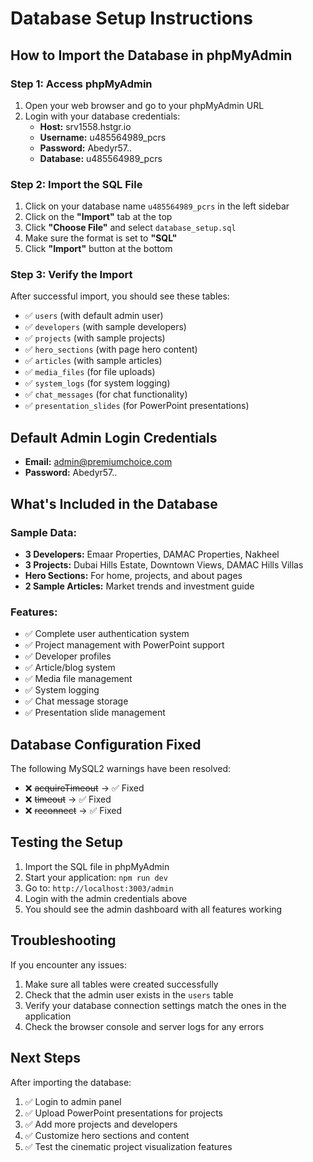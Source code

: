 # Database Setup Instructions

## How to Import the Database in phpMyAdmin

### Step 1: Access phpMyAdmin
1. Open your web browser and go to your phpMyAdmin URL
2. Login with your database credentials:
   - **Host:** srv1558.hstgr.io
   - **Username:** u485564989_pcrs
   - **Password:** Abedyr57..
   - **Database:** u485564989_pcrs

### Step 2: Import the SQL File
1. Click on your database name `u485564989_pcrs` in the left sidebar
2. Click on the **"Import"** tab at the top
3. Click **"Choose File"** and select `database_setup.sql`
4. Make sure the format is set to **"SQL"**
5. Click **"Import"** button at the bottom

### Step 3: Verify the Import
After successful import, you should see these tables:
- ✅ `users` (with default admin user)
- ✅ `developers` (with sample developers)
- ✅ `projects` (with sample projects)
- ✅ `hero_sections` (with page hero content)
- ✅ `articles` (with sample articles)
- ✅ `media_files` (for file uploads)
- ✅ `system_logs` (for system logging)
- ✅ `chat_messages` (for chat functionality)
- ✅ `presentation_slides` (for PowerPoint presentations)

## Default Admin Login Credentials
- **Email:** admin@premiumchoice.com
- **Password:** Abedyr57..

## What's Included in the Database

### Sample Data:
- **3 Developers:** Emaar Properties, DAMAC Properties, Nakheel
- **3 Projects:** Dubai Hills Estate, Downtown Views, DAMAC Hills Villas
- **Hero Sections:** For home, projects, and about pages
- **2 Sample Articles:** Market trends and investment guide

### Features:
- ✅ Complete user authentication system
- ✅ Project management with PowerPoint support
- ✅ Developer profiles
- ✅ Article/blog system
- ✅ Media file management
- ✅ System logging
- ✅ Chat message storage
- ✅ Presentation slide management

## Database Configuration Fixed
The following MySQL2 warnings have been resolved:
- ❌ ~~acquireTimeout~~ → ✅ Fixed
- ❌ ~~timeout~~ → ✅ Fixed  
- ❌ ~~reconnect~~ → ✅ Fixed

## Testing the Setup
1. Import the SQL file in phpMyAdmin
2. Start your application: `npm run dev`
3. Go to: `http://localhost:3003/admin`
4. Login with the admin credentials above
5. You should see the admin dashboard with all features working

## Troubleshooting
If you encounter any issues:
1. Make sure all tables were created successfully
2. Check that the admin user exists in the `users` table
3. Verify your database connection settings match the ones in the application
4. Check the browser console and server logs for any errors

## Next Steps
After importing the database:
1. ✅ Login to admin panel
2. ✅ Upload PowerPoint presentations for projects
3. ✅ Add more projects and developers
4. ✅ Customize hero sections and content
5. ✅ Test the cinematic project visualization features